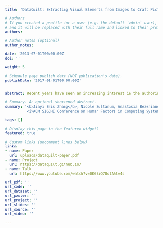 ```yaml
---
title: 'DataQuilt: Extracting Visual Elements from Images to Craft Pictorial Visualizations'

# Authors
# If you created a profile for a user (e.g. the default `admin` user), write the username (folder name) here
# and it will be replaced with their full name and linked to their profile.
authors:

# Author notes (optional)
author_notes:

date: '2013-07-01T00:00:00Z'
doi: ''

weight: 5

# Schedule page publish date (NOT publication's date).
publishDate: '2017-01-01T00:00:00Z'


abstract: Recent years have seen an increasing interest in the authoring and crafting of personal visualizations. Mainstream data analysis and authoring tools lack the flexibility for customization and personalization, whereas tools from the research community either require creativity and drawing skills, or are limited to simple vector graphics. We present DataQuilt, a novel system that enables visualization authors to iteratively design pictorial visualizations as collages. Real images (e.g. paintings, photographs, sketches) act as both inspiration and as a resource of visual elements that can be mapped to data. The creative pipeline involves the semi-guided extraction of relevant elements of an image (arbitrary regions, regular shapes, color palettes, textures) aided by computer vision techniques; the binding of these graphical elements and their features to data in order to create meaningful visualizations; and the iterative refinement of both features and visualizations through direct manipulation. We demonstrate the usability of DataQuilt in a controlled study and its expressiveness through a collection of authored visualizations from a second open-ended study.

# Summary. An optional shortened abstract.
summary: '<b>Jiayi Eris Zhang</b>, Nicole Sultanum, Anastasia Bezerianos, Fanny Chevalier <br>
          <i>ACM SIGCHI Conference on Human Factors in Computing Systems (CHI 2020)</i>'

tags: []

# Display this page in the Featured widget?
featured: true

# Custom links (uncomment lines below)
links:
- name: Paper
  url: uploads/dataquilt-paper.pdf
- name: Project
  url: https://dataquilt.github.io/
- name: Talk
  url: https://www.youtube.com/watch?v=0K6ZiQ78otA&t=4s

url_pdf: ''
url_code: ''
url_dataset: ''
url_poster: ''
url_project: ''
url_slides: ''
url_source: ''
url_video: ''

---
```


